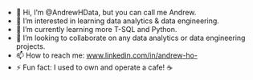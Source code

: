 - 👋 Hi, I’m @AndrewHData, but you can call me Andrew.
- 👀 I’m interested in learning data analytics & data engineering. 
- 🌱 I’m currently learning more T-SQL and Python.
- 💞️ I’m looking to collaborate on any data analytics or data engineering projects.
- 📫 How to reach me: www.linkedin.com/in/andrew-ho-
- ⚡ Fun fact: I used to own and operate a cafe! ☕

<!---
AndrewHData/AndrewHData is a ✨ special ✨ repository because its `README.md` (this file) appears on your GitHub profile.
You can click the Preview link to take a look at your changes.
--->
